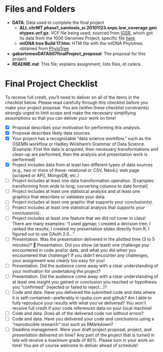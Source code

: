 # Files and Folders

* __DATA__: Data used to complete the final project
  * __ALL.chrMT.phase1_samtools_si.20101123.snps.low_coverage.genotypes.vcf.gz__: VCF file being used; sourced from [IGSR](http://www.internationalgenome.org), which got its data from the 1000 Genomes Project; specific file [here](http://www.internationalgenome.org/data-portal/sample/HG00260)
  * __mtDNA tree Build 17.htm__: HTM file with the mtDNA Phylotree, obtained from [PhyloTree](http://www.phylotree.org/tree/index.htm)
* __gabartomeoDATA607finalProject_proposal__: The proposal for this project.
* __README.md__: This file; explains assignment, lists files, et cetera.

# Final Project Checklist

To receive full credit, you’ll need to deliver on all of the items in the checklist below.  Please read carefully through this checklist before you make your project proposal.  You are (within these checklist constraints) strongly urged to limit scope and make the necessary simplifying assumptions so that you can deliver your work on time!

- [x] Proposal describes your motivation for performing this analysis.
- [x] Proposal describes likely data sources.
- [x] Your project has a recognizable “data science workflow,” such as the OSEMN workflow or Hadley Wickham’s Grammar of Data Science.  [Example:  First the data is acquired, then necessary transformations and clean-up are performed, then the analysis and presentation work is performed]
- [x] Project includes data from at least two different types of data sources (e.g., two or more of these:  relational or CSV, Neo4J, web page [scraped or API], MongoDB, etc.)
- [ ] Project includes at least one data transformation operation.  [Examples: transforming from wide to long; converting columns to date format]
- [ ] Project includes at least one statistical analysis and at least one graphics that describes or validates your data.
- [ ] Project includes at least one graphic that supports your conclusion(s).
- [ ] Project includes at least one statistical analysis that supports your conclusion(s).
- [ ] Project includes at least one feature that we did not cover in class!  There are many examples:  “I used ggmap; I created a decision tree; I ranked the results; I created my presentation slides directly from R; I figured out to use OAuth 2.0...”
- [ ] Presentation.  Was the presentation delivered in the allotted time (3 to 5 minutes)?  Presentation.  Did you show (at least) one challenge you encountered in code and/or data, and what you did when you encountered that challenge?  If you didn’t encounter any challenges, your assignment was clearly too easy for you!
- [ ] Presentation.  Did the audience come away with a clear understanding of your motivation for undertaking the project?
- [ ] Presentation.  Did the audience come away with a clear understanding of at least one insight you gained or conclusion you reached or hypothesis you “confirmed” (rejected or failed to reject...)?
- [ ] Code and data.  Have you delivered the submitted code and data where it is self-contained—preferably in rpubs.com and github?  Am I able to fully reproduce your results with what you’ve delivered?  You won’t receive full credit if your code references data on your local machine!
- [ ] Code and data.  Does all of the delivered code run without errors?
- [ ] Code and data.  Have you delivered your code and conclusions using a “reproducible research” tool such as RMarkdown?
- [ ] Deadline management.  Were your draft project proposal, project, and presentation delivered on time?  Any part of the project that is turned in late will receive a maximum grade of 80%.  Please turn in your work on time!  You are of course welcome to deliver ahead of schedule! 
